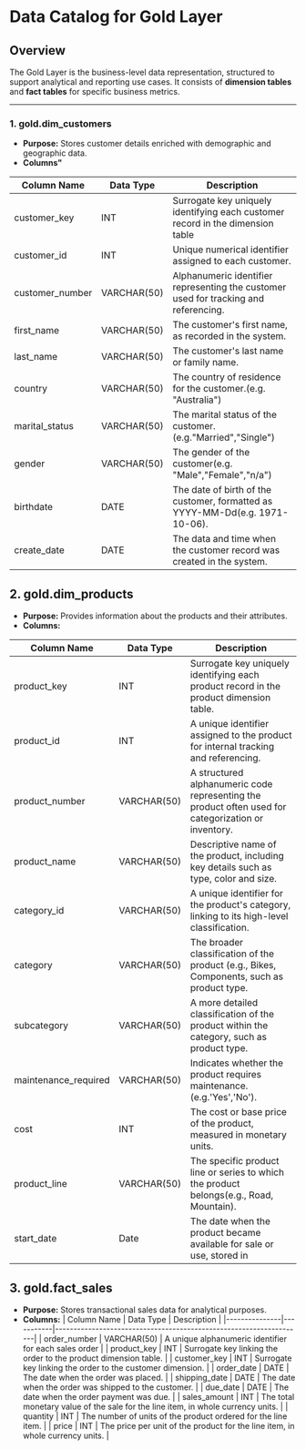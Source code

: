 # Data Catalog for Gold Layer
## Overview
The Gold Layer is the business-level data representation, structured to support analytical and reporting use cases. It consists of **dimension tables** and **fact tables** for specific business metrics.

---
### 1. **gold.dim_customers**
- **Purpose:** Stores customer details enriched with demographic and geographic data.
- **Columns"**

| Column Name   | Data Type |	Description						                 |
|---------------|-----------|--------------------------------------------------------------------|
|customer_key   | INT       |  Surrogate key uniquely identifying each customer record in the dimension table  |
| customer_id   | INT       | Unique numerical identifier assigned to each customer.             |
|customer_number|VARCHAR(50)| Alphanumeric identifier representing the customer used for tracking and referencing. |
|first_name     |VARCHAR(50)| The customer's first name, as recorded in the system.              |
|last_name      |VARCHAR(50)| The customer's last name or family name.                           |
|country        |VARCHAR(50)| The country of residence for the customer.(e.g. "Australia")       |
|marital_status |VARCHAR(50)| The marital status of the customer.(e.g."Married","Single")        |
| gender        |VARCHAR(50)| The gender of the customer(e.g. "Male","Female","n/a")             |
|birthdate      |DATE       | The date of birth of the customer, formatted as YYYY-MM-Dd(e.g. 1971-10-06). |
|create_date    |DATE       | The data and time when the customer record was created in the system.  |


## 2. **gold.dim_products**
- **Purpose:** Provides information about the products and their attributes.
- **Columns:**

| Column Name   | Data Type |	Description						                 |
|---------------|-----------|--------------------------------------------------------------------|
| product_key   | INT         | Surrogate key uniquely identifying each product record in the product dimension table.          |
| product_id    | INT         | A  unique identifier assigned to the product for internal tracking and referencing.          |
| product_number| VARCHAR(50) | A structured alphanumeric code representing the product often used for categorization or inventory.  |
| product_name   | VARCHAR(50)  | Descriptive name of the product, including key details such as type, color and size.
| category_id    | VARCHAR(50) | A unique identifier for the product's category, linking to its high-level classification.     |
| category    | VARCHAR(50)    | The broader classification of the product (e.g., Bikes, Components, such as product type.  |
| subcategory    | VARCHAR(50) | A more detailed classification of the product within the category, such as product type.      |
| maintenance_required | VARCHAR(50) | Indicates whether the product requires maintenance.(e.g.'Yes','No').     |
| cost           | INT         | The cost or base price of the product, measured in monetary units.    |
| product_line   | VARCHAR(50)  | The specific product line or series to which the product belongs(e.g., Road, Mountain).    |
| start_date     | Date         | The date when the product became available for sale or use, stored in   |


## 3. **gold.fact_sales**
- **Purpose:** Stores transactional sales data for analytical purposes.
- **Columns:**
| Column Name   | Data Type |	Description						                 |
|---------------|-----------|--------------------------------------------------------------------|
| order_number  | VARCHAR(50) | A unique alphanumeric identifier for each sales order            |
| product_key   | INT         | Surrogate key linking the order to the product dimension table.  |
| customer_key  | INT         | Surrogate key linking the order to the customer dimension.       |
| order_date    | DATE        | The date when the order was placed.                              |
| shipping_date | DATE        | The date when the order was shipped to the customer.             |
| due_date      | DATE        | The date when the order payment was due.                         |
| sales_amount  | INT         | The total monetary value of the sale for the line item, in whole currency units.    |
| quantity      | INT         | The number of units of the product ordered for the line item.    |
| price         | INT         | The price per unit of the product for the line item, in whole currency units.       |


